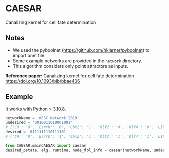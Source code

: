 # CAESAR
Canalizing kernel for cell fate determination

## Notes
+ We used the pyboolnet (https://github.com/hklarner/pyboolnet) to import bnet file.
+ Some example networks are provided in the `network` directory.
+ This algorithm considers only point attractors as inputs.
  
**Reference paper:** Canalizing kernel for cell fate determination
https://doi.org/10.1093/bib/bbae406

## Example
It works with Python > 3.10.8.
```python
networkName = 'mESC_Network_2019'
undesired = '0010011010001001'
# {'CH': '0', 'Esrrb': '0', 'Gbx2': '1', 'Klf2': '0', 'Klf4': '0', 'LIF': '1', 'MEKERK': '1', 'Nanog': '0', 'Oct4': '1', 'PD': '0', 'Sall4': '0', 'Sox2': '0', 'Stat3': '1', 'Tbx3': '0', 'Tcf3': '0', 'Tfcp2l1': '1'}
desired = '0111111110111101'
# {'CH': '0', 'Esrrb': '1', 'Gbx2': '1', 'Klf2': '1', 'Klf4': '1', 'LIF': '1', 'MEKERK': '1', 'Nanog': '1', 'Oct4': '1', 'PD': '0', 'Sall4': '1', 'Sox2': '1', 'Stat3': '1', 'Tbx3': '1', 'Tcf3': '0', 'Tfcp2l1': '1'}

from CAESAR.mainCAESAR import caesar
desired_pstate, alg, runtime, node_fbl_info = caesar(networkName, undesired, desired, fbl_thres=10)
```
